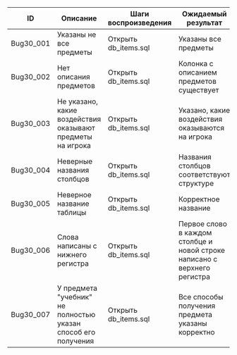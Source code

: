 | ID        | Описание                                              | Шаги воспроизведения  | Ожидаемый результат                                  |
|-----------|------------------------------------------------------|------------------------|-----------------------------------------------------|
| Bug30_001 | Указаны не все предметы                               | Открыть db_items.sql   | Указаны все предметы                                |
| Bug30_002 | Нет описания предметов                                | Открыть db_items.sql   | Колонка с описанием предметов существует             |
| Bug30_003 | Не указано, какие воздействия оказывают предметы на игрока | Открыть db_items.sql | Указано, какие воздействия оказываются на игрока      |
| Bug30_004 | Неверные названия столбцов                           | Открыть db_items.sql   | Названия столбцов соответствуют структуре            |
| Bug30_005 | Неверное название таблицы                             | Открыть db_items.sql   | Корректное название                                  |
| Bug30_006 | Слова написаны с нижнего регистра                     | Открыть db_items.sql   | Первое слово в каждом столбце и новой строке написано с верхнего регистра |
| Bug30_007 | У предмета "учебник" не полностью указан способ его получения | Открыть db_items.sql | Все способы получения предмета указаны корректно   |